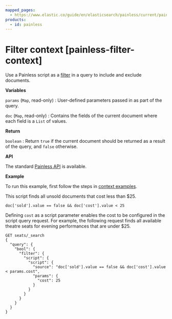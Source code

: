 ```yaml
---
mapped_pages:
  - https://www.elastic.co/guide/en/elasticsearch/painless/current/painless-filter-context.html
products:
  - id: painless
---
```


# Filter context [painless-filter-context]

Use a Painless script as a [filter](/reference/query-languages/query-dsl/query-dsl-script-query.md) in a query to include and exclude documents.

**Variables**

`params` (`Map`, read-only)
:   User-defined parameters passed in as part of the query.

`doc` (`Map`, read-only)
:   Contains the fields of the current document where each field is a `List` of values.

**Return**

`boolean`
:   Return `true` if the current document should be returned as a result of the query, and `false` otherwise.

**API**

The standard [Painless API](https://www.elastic.co/guide/en/elasticsearch/painless/current/painless-api-reference-shared.html) is available.

**Example**

To run this example, first follow the steps in [context examples](/reference/scripting-languages/painless/painless-context-examples.md).

This script finds all unsold documents that cost less than $25.

```painless
doc['sold'].value == false && doc['cost'].value < 25
```

Defining `cost` as a script parameter enables the cost to be configured in the script query request. For example, the following request finds all available theatre seats for evening performances that are under $25.

```console
GET seats/_search
{
  "query": {
    "bool": {
      "filter": {
        "script": {
          "script": {
            "source": "doc['sold'].value == false && doc['cost'].value < params.cost",
            "params": {
              "cost": 25
            }
          }
        }
      }
    }
  }
}
```


